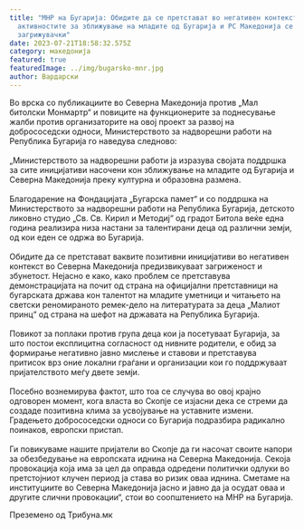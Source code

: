 ```yaml
---
title: "МНР на Бугарија: Обидите да се претстават во негативен контекст
  активностите за зближување на младите од Бугарија и РС Македонија се
  загрижувачки"
date: 2023-07-21T18:58:32.575Z
category: македонија
featured: true
featuredImage: ../img/bugarsko-mnr.jpg
author: Вардарски
---
```

<!--StartFragment-->

Во врска со публикациите во Северна Македонија против „Мал битолски Монмартр“ и повиците на функционерите за поднесување жалби против организаторите на овој проект за развој на добрососедски односи, Министерството за надворешни работи на Република Бугарија го наведува следново:\
\
„Министерството за надворешни работи ја изразува својата поддршка за сите иницијативи насочени кон зближување на младите од Бугарија и Северна Македонија преку културна и образовна размена.\
\
Благодарение на Фондацијата „Бугарска памет“ и со поддршка на Министерството за надворешни работи на Република Бугарија, детското ликовно студио „Св. Св. Кирил и Методиј“ од градот Битола веќе една година реализира низа настани за талентирани деца од различни земји, од кои еден се одржа во Бугарија.\
\
Обидите да се претстават ваквите позитивни иницијативи во негативен контекст во Северна Македонија предизвикуваат загриженост и збунетост. Нејасно е како, како проблем се претставува демонстрацијата на почит од страна на официјални претставници на бугарската држава кон талентот на младите уметници и читањето на светски реномираното ремек-дело на литературата за деца „Малиот принц“ од страна на шефот на државата на Република Бугарија.\
\
Повикот за поплаки против група деца кои ја посетуваат Бугарија, за што постои експлицитна согласност од нивните родители, е обид за формирање негативно јавно мислење и ставови и претставува притисок врз оние локални граѓани и организации кои го поддржуваат пријателството меѓу двете земји.\
\
Посебно вознемирува фактот, што тоа се случува во овој крајно одговорен момент, кога власта во Скопје се изјасни дека се стреми да создаде позитивна клима за усвојување на уставните измени. Градењето добрососедски односи со Бугарија подразбира радикално поинаков, европски пристап.\
\
Ги повикуваме нашите пријатели во Скопје да ги насочат своите напори за обезбедување на европската иднина на Северна Македонија. Секоја провокација која има за цел да оправда одредени политички одлуки во претстојниот клучен период ја става во ризик оваа иднина. Сметаме на институциите во Северна Македонија јасно и јавно да ја осудат оваа и другите слични провокации“, стои во соопштението на МНР на Бугарија.

<!--EndFragment-->



Преземено од Трибуна.мк